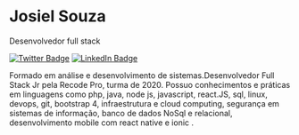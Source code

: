 # Josiel Souza

Desenvolvedor full stack

[![Twitter Badge](https://img.shields.io/badge/-@Josiel-souza-6495ED?style=flat-square&labelColor=6495ED&logo=twitter&logoColor=white&link=https://twitter.com/josielsouzadej1)](https://twitter.com/josielsouzadej1)
[![LinkedIn Badge](https://img.shields.io/badge/-Josiel-souza-6495ED?style=flat-square&labelColor=6495ED&logo=linkedin&logoColor=white&link=https://www.linkedin.com/in/josiel-souza/)](https://www.linkedin.com/in/josiel-souza/)

Formado em análise e desenvolvimento de sistemas.Desenvolvedor Full Stack Jr pela Recode Pro, turma de 2020.
Possuo conhecimentos e práticas em linguagens como php, java, node js, javascript, react.JS, sql, linux, devops, git, bootstrap 4, infraestrutura e cloud computing, segurança em sistemas de informação, banco de dados NoSql e relacional,  desenvolvimento mobile com react native e ionic .

